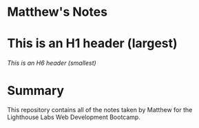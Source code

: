 # Matthew's Notes
# This is an H1 header (largest)
###### This is an H6 header (smallest)

# Summary

This repository contains all of the notes taken by Matthew for the Lighthouse Labs Web Development Bootcamp.
